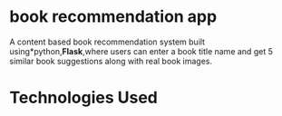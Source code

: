# book recommendation app
A content based book recommendation system built using*python,**Flask**,where users can enter a book title name and get 5 similar book suggestions along with real book images.

# Technologies Used

